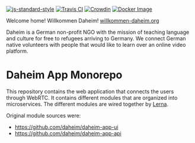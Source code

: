 [![js-standard-style](https://img.shields.io/badge/code%20style-standard-brightgreen.svg)](http://standardjs.com/) [![Travis CI](https://api.travis-ci.org/daheim/daheim-app.svg)](https://travis-ci.org/daheim/daheim-app) [![Crowdin](https://d322cqt584bo4o.cloudfront.net/daheim-app/localized.svg)](https://crowdin.com/project/daheim-app) [![Docker Image](https://imagelayers.io/badge/egergo/daheim-app:latest.svg)](https://imagelayers.io/?images=egergo/daheim-app:latest 'Get your own badge on imagelayers.io')

Welcome home! Willkommen Daheim! [willkommen-daheim.org](https://willkommen-daheim.org)

Daheim is a German non-profit NGO with the mission of teaching language and culture for free to refugees arriving to Germany. We connect German native volunteers with people that would like to learn over an online video platform.

# Daheim App Monorepo

This repository contains the web application that connects the users through WebRTC. It contains different modules that are organized into microservices. The different modules are wired together by [Lerna](https://lernajs.io/).

Original module sources were:
- https://github.com/daheim/daheim-app-ui
- https://github.com/daheim/daheim-app-api

